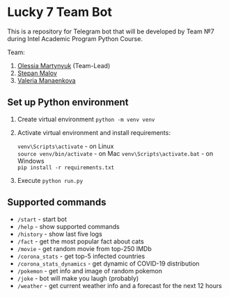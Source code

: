# Lucky 7 Team Bot

This is a repository for Telegram bot that will be developed by Team №7 during Intel Academic Program Python Course.

Team:
1. [Olessia Martynyuk](https://github.com/aiiselo) (Team-Lead)
2. [Stepan Malov](https://github.com/Step2Victory)
3. [Valeria Manaenkova](https://github.com/VallyWonka)

## Set up Python environment

1. Create virtual environment `python -m venv venv`
2. Activate virtual environment and install requirements: 

    `venv\Scripts\activate` - on Linux  
    `source venv/bin/activate` - on Mac
    `venv\Scripts\activate.bat` - on Windows  
    `pip install -r requirements.txt`  

3. Execute ``python run.py``

## Supported commands

- `/start` - start bot  
- `/help` - show supported commands 
- `/history` - show last five logs  
- `/fact` - get the most popular fact about cats  
- `/movie` - get random movie from top-250 IMDb  
- `/corona_stats` - get top-5 infected countries 
- `/corona_stats_dynamics` - get dynamic of COVID-19 distribution
- `/pokemon` - get info and image of random pokemon
- `/joke` - bot will make you laugh (probably)
- `/weather` - get current weather info and a forecast for the next 12 hours
